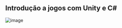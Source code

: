 ## Introdução a jogos com Unity e C#
![image](https://user-images.githubusercontent.com/99346289/228690374-86d9e09b-07a5-45d2-9030-662fede53dd7.png)

